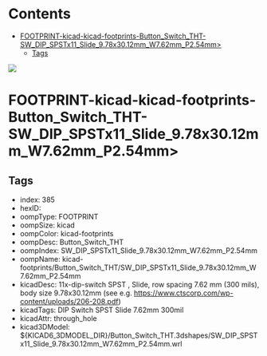 



Contents
========

* [FOOTPRINT-kicad-kicad-footprints-Button_Switch_THT-SW_DIP_SPSTx11_Slide_9.78x30.12mm_W7.62mm_P2.54mm>](#footprint-kicad-kicad-footprints-button_switch_tht-sw_dip_spstx11_slide_978x3012mm_w762mm_p254mm)
	* [Tags](#tags)
  
![][im]
# FOOTPRINT-kicad-kicad-footprints-Button_Switch_THT-SW_DIP_SPSTx11_Slide_9.78x30.12mm_W7.62mm_P2.54mm>

## Tags

- index: 385
- hexID: 
- oompType: FOOTPRINT
- oompSize: kicad
- oompColor: kicad-footprints
- oompDesc: Button_Switch_THT
- oompIndex: SW_DIP_SPSTx11_Slide_9.78x30.12mm_W7.62mm_P2.54mm
- oompName: kicad-footprints/Button_Switch_THT/SW_DIP_SPSTx11_Slide_9.78x30.12mm_W7.62mm_P2.54mm
- kicadDesc: 11x-dip-switch SPST , Slide, row spacing 7.62 mm (300 mils), body size 9.78x30.12mm (see e.g. https://www.ctscorp.com/wp-content/uploads/206-208.pdf)
- kicadTags: DIP Switch SPST Slide 7.62mm 300mil
- kicadAttr: through_hole
- kicad3DModel: ${KICAD6_3DMODEL_DIR}/Button_Switch_THT.3dshapes/SW_DIP_SPSTx11_Slide_9.78x30.12mm_W7.62mm_P2.54mm.wrl



[im]: image.png
